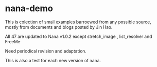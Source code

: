 # nana-demo
This is colection of small examples barroewed from any possible source, mostly from documents and blogs posted by Jin Hao. 
  
All 47 are updated to Nana v1.0.2 except stretch_image ,  list_resolver and FreeMe
  
Need periodical revision and adaptation.

This is also a test for each new version of nana.
